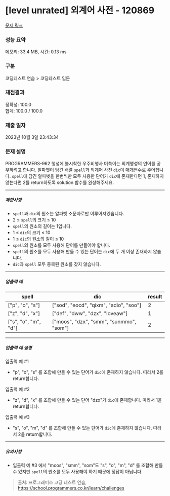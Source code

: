 # [level unrated] 외계어 사전 - 120869 

[문제 링크](https://school.programmers.co.kr/learn/courses/30/lessons/120869) 

### 성능 요약

메모리: 33.4 MB, 시간: 0.13 ms

### 구분

코딩테스트 연습 > 코딩테스트 입문

### 채점결과

정확성: 100.0<br/>합계: 100.0 / 100.0

### 제출 일자

2023년 10월 3일 23:43:34

### 문제 설명

<p>PROGRAMMERS-962 행성에 불시착한 우주비행사 머쓱이는 외계행성의 언어를 공부하려고 합니다. 알파벳이 담긴 배열 <code>spell</code>과 외계어 사전 <code>dic</code>이 매개변수로 주어집니다. <code>spell</code>에 담긴 알파벳을 한번씩만 모두 사용한 단어가 <code>dic</code>에 존재한다면 1, 존재하지 않는다면 2를 return하도록 solution 함수를 완성해주세요.</p>

<hr>

<h5>제한사항</h5>

<ul>
<li><code>spell</code>과 <code>dic</code>의 원소는 알파벳 소문자로만 이루어져있습니다.</li>
<li>2 ≤ <code>spell</code>의 크기 ≤ 10</li>
<li><code>spell</code>의 원소의 길이는 1입니다.</li>
<li>1 ≤ <code>dic</code>의 크기 ≤ 10</li>
<li>1 ≤ <code>dic</code>의 원소의 길이 ≤ 10</li>
<li><code>spell</code>의 원소를 모두 사용해 단어를 만들어야 합니다.</li>
<li><code>spell</code>의 원소를 모두 사용해 만들 수 있는 단어는 <code>dic</code>에 두 개 이상 존재하지 않습니다.</li>
<li><code>dic</code>과 <code>spell</code> 모두 중복된 원소를 갖지 않습니다.</li>
</ul>

<hr>

<h5>입출력 예</h5>
<table class="table">
        <thead><tr>
<th>spell</th>
<th>dic</th>
<th>result</th>
</tr>
</thead>
        <tbody><tr>
<td>["p", "o", "s"]</td>
<td>["sod", "eocd", "qixm", "adio", "soo"]</td>
<td>2</td>
</tr>
<tr>
<td>["z", "d", "x"]</td>
<td>["def", "dww", "dzx", "loveaw"]</td>
<td>1</td>
</tr>
<tr>
<td>["s", "o", "m", "d"]</td>
<td>["moos", "dzx", "smm", "sunmmo", "som"]</td>
<td>2</td>
</tr>
</tbody>
      </table>
<hr>

<h5>입출력 예 설명</h5>

<p>입출력 예 #1</p>

<ul>
<li>"p", "o", "s" 를 조합해 만들 수 있는 단어가 <code>dic</code>에 존재하지 않습니다. 따라서 2를 return합니다.</li>
</ul>

<p>입출력 예 #2</p>

<ul>
<li>"z", "d", "x" 를 조합해 만들 수 있는 단어 "dzx"가 <code>dic</code>에 존재합니다. 따라서 1을 return합니다.</li>
</ul>

<p>입출력 예 #3</p>

<ul>
<li>"s", "o", "m", "d" 를 조합해 만들 수 있는 단어가 <code>dic</code>에 존재하지 않습니다. 따라서 2을 return합니다.</li>
</ul>

<hr>

<h5>유의사항</h5>

<ul>
<li>입출력 예 #3 에서 "moos", "smm", "som"도 "s", "o", "m", "d" 를 조합해 만들 수 있지만 <code>spell</code>의 원소를 모두 사용해야 하기 때문에 정답이 아닙니다.</li>
</ul>


> 출처: 프로그래머스 코딩 테스트 연습, https://school.programmers.co.kr/learn/challenges